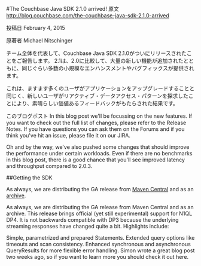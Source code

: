#The Couchbase Java SDK 2.1.0 arrived!
原文
http://blog.couchbase.com/the-couchbase-java-sdk-2.1.0-arrived

投稿日
February 4, 2015

原著者
Michael Nitschinger

チーム全体を代表して、Couchbase Java SDK 2.1.0がついにリリースされたことをご報告します。
2.1は、2.0に比較して、大量の新しい機能が追加されたとともに、同じぐらい多数の小規模なエンハンスメントやバグフィックスが提供されます。

これは、ますます多くのユーザがアプリケーションをアップグレードすることと同じく、新しいユーザがリアクティブ・データアクセス・パターンを探求したことにより、素晴らしい価値あるフィードバックがもたらされた結果です。

このブログポスト
In this blog post we'll be focussing on the new features. If you want to check out the full list of changes, please refer to the Release Notes. If you have questions you can ask them on the Forums and if you think you've hit an issue, please file it on our JIRA.

Oh and by the way, we've also pushed some changes that should improve the performance under certain workloads. Even if there are no benchmarks in this blog post, there is a good chance that you'll see improved latency and throughput compared to 2.0.3.

##Getting the SDK

<p>As always, we are distributing the GA release from <a href="http://search.maven.org/#artifactdetails%7Ccom.couchbase.client%7Cjava-client%7C2.1.0%7Cjar">Maven Central</a> and as an <a href="http://packages.couchbase.com/clients/java/2.1.0/Couchbase-Java-Client-2.1.0.zip">archive</a>.</p>
<script src="https://gist.github.com/daschl/87edfca23b4f52cab4f0.js"></script>

As always, we are distributing the GA release from Maven Central and as an archive.
This release brings official (yet still experimental) support for N1QL DP4. It is not backwards compatible with DP3 because the underlying streaming responses have changed quite a bit. Highlights include:

Simple, parametrized and prepared Statements.
Extended query options like timeouts and scan consistency.
Enhanced synchronous and asynchronous QueryResults for more flexible error handling.
Simon wrote a great blog post two weeks ago, so if you want to learn more you should check it out here.


